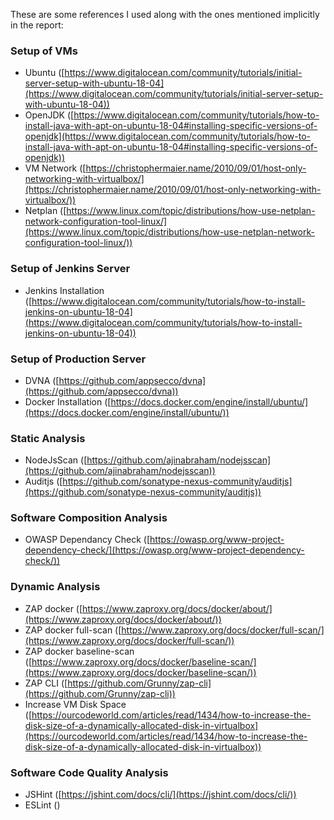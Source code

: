 These are some references I used along with the ones mentioned implicitly in the report:

### Setup of VMs

- Ubuntu ([https://www.digitalocean.com/community/tutorials/initial-server-setup-with-ubuntu-18-04](https://www.digitalocean.com/community/tutorials/initial-server-setup-with-ubuntu-18-04))
- OpenJDK ([https://www.digitalocean.com/community/tutorials/how-to-install-java-with-apt-on-ubuntu-18-04#installing-specific-versions-of-openjdk](https://www.digitalocean.com/community/tutorials/how-to-install-java-with-apt-on-ubuntu-18-04#installing-specific-versions-of-openjdk))
- VM Network ([https://christophermaier.name/2010/09/01/host-only-networking-with-virtualbox/](https://christophermaier.name/2010/09/01/host-only-networking-with-virtualbox/))
- Netplan ([https://www.linux.com/topic/distributions/how-use-netplan-network-configuration-tool-linux/](https://www.linux.com/topic/distributions/how-use-netplan-network-configuration-tool-linux/))

### Setup of Jenkins Server

- Jenkins Installation ([https://www.digitalocean.com/community/tutorials/how-to-install-jenkins-on-ubuntu-18-04](https://www.digitalocean.com/community/tutorials/how-to-install-jenkins-on-ubuntu-18-04))

### Setup of Production Server

- DVNA ([https://github.com/appsecco/dvna](https://github.com/appsecco/dvna))
- Docker Installation ([https://docs.docker.com/engine/install/ubuntu/](https://docs.docker.com/engine/install/ubuntu/))

### Static Analysis

- NodeJsScan ([https://github.com/ajinabraham/nodejsscan](https://github.com/ajinabraham/nodejsscan))
-  Auditjs ([https://github.com/sonatype-nexus-community/auditjs](https://github.com/sonatype-nexus-community/auditjs))

### Software Composition Analysis

- OWASP Dependancy Check ([https://owasp.org/www-project-dependency-check/](https://owasp.org/www-project-dependency-check/))

### Dynamic Analysis

- ZAP docker ([https://www.zaproxy.org/docs/docker/about/](https://www.zaproxy.org/docs/docker/about/))
- ZAP docker full-scan ([https://www.zaproxy.org/docs/docker/full-scan/](https://www.zaproxy.org/docs/docker/full-scan/))
- ZAP docker baseline-scan ([https://www.zaproxy.org/docs/docker/baseline-scan/](https://www.zaproxy.org/docs/docker/baseline-scan/))
- ZAP CLI ([https://github.com/Grunny/zap-cli](https://github.com/Grunny/zap-cli))
- Increase VM Disk Space ([https://ourcodeworld.com/articles/read/1434/how-to-increase-the-disk-size-of-a-dynamically-allocated-disk-in-virtualbox](https://ourcodeworld.com/articles/read/1434/how-to-increase-the-disk-size-of-a-dynamically-allocated-disk-in-virtualbox))

### Software Code Quality Analysis

- JSHint ([https://jshint.com/docs/cli/](https://jshint.com/docs/cli/))
- ESLint ([]())